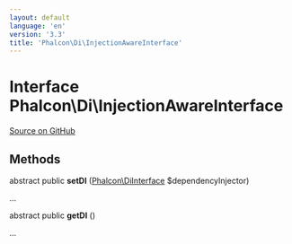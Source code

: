 ```yaml
---
layout: default
language: 'en'
version: '3.3'
title: 'Phalcon\Di\InjectionAwareInterface'
---
```

# Interface **Phalcon\Di\InjectionAwareInterface**

<a href="https://github.com/phalcon/cphalcon/tree/v3.3.0/phalcon/di/injectionawareinterface.zep" class="btn btn-default btn-sm">Source on GitHub</a>

## Methods
abstract public  **setDI** ([Phalcon\DiInterface](/3.3/en/api/Phalcon_DiInterface) $dependencyInjector)

...


abstract public  **getDI** ()

...


